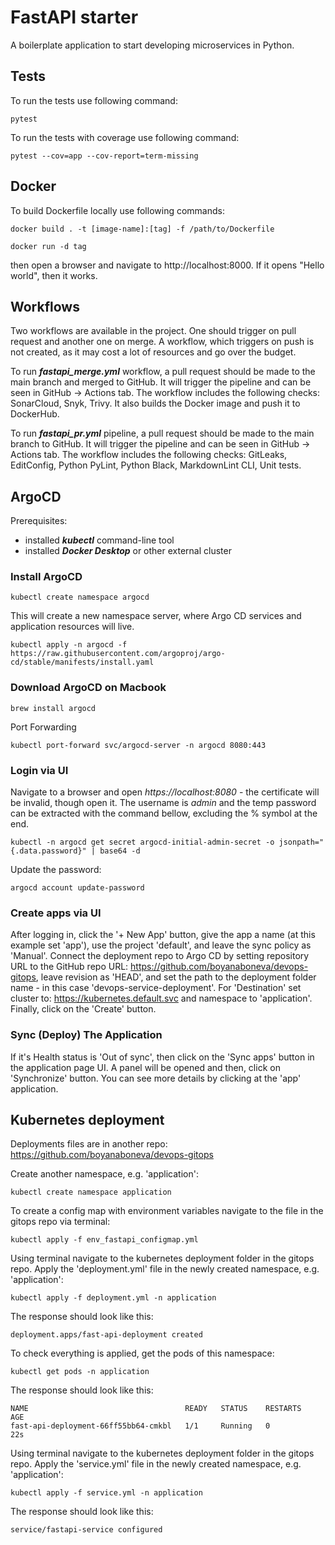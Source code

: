 # FastAPI starter

A boilerplate application to start developing microservices in Python.

## Tests

To run the tests use following command:
```shell
pytest
```

To run the tests with coverage use following command:
```shell
pytest --cov=app --cov-report=term-missing
```

## Docker

To build Dockerfile locally use following commands:
```shell
docker build . -t [image-name]:[tag] -f /path/to/Dockerfile
```
```shell
docker run -d tag
```
then open a browser and navigate to http://localhost:8000. If it opens "Hello world", then it works.

## Workflows

Two workflows are available in the project. One should trigger on pull request and another one on merge. A workflow, 
which triggers on push is not created, as it may cost a lot of resources and go over the budget.

To run ***fastapi_merge.yml*** workflow, a pull request should be made to the main branch and merged to GitHub. 
It will trigger the pipeline and can be seen in GitHub -> Actions tab. The workflow includes the following checks:
SonarCloud, Snyk, Trivy. It also builds the Docker image and push it to DockerHub.

To run ***fastapi_pr.yml*** pipeline, a pull request should be made to the main branch to GitHub. 
It will trigger the pipeline and can be seen in GitHub -> Actions tab. The workflow includes the following checks:
GitLeaks, EditConfig, Python PyLint, Python Black, MarkdownLint CLI, Unit tests.

## ArgoCD

Prerequisites: 
- installed ***kubectl*** command-line tool
- installed ***Docker Desktop*** or other external cluster 

### Install ArgoCD

```shell
kubectl create namespace argocd
```

This will create a new namespace server, where Argo CD services and application resources will live.
```shell
kubectl apply -n argocd -f https://raw.githubusercontent.com/argoproj/argo-cd/stable/manifests/install.yaml
```

### Download ArgoCD on Macbook

```shell
brew install argocd
```
Port Forwarding
```shell
kubectl port-forward svc/argocd-server -n argocd 8080:443
```

### Login via UI

Navigate to a browser and open *https://localhost:8080* - the certificate will be invalid, though open it. 
The username is *admin* and the temp password can be extracted with the command bellow, excluding the % symbol at the end.
```shell
kubectl -n argocd get secret argocd-initial-admin-secret -o jsonpath="{.data.password}" | base64 -d
```
Update the password:
```shell
argocd account update-password
```

### Create apps via UI

After logging in, click the '+ New App' button, give the app a name (at this example set 'app'), use the project 'default', 
and leave the sync policy as 'Manual'.
Connect the deployment repo to Argo CD by setting repository URL to the GitHub repo URL: 
https://github.com/boyanaboneva/devops-gitops, 
leave revision as 'HEAD', and set the path to the deployment folder name - in this case 'devops-service-deployment'.
For 'Destination' set cluster to:
https://kubernetes.default.svc 
and namespace to 'application'. Finally, click on the 'Create' button.

### Sync (Deploy) The Application

If it's Health status is 'Out of sync', then click on the 'Sync apps' button in the application page UI. A panel will be
opened and then, click on 'Synchronize' button.
You can see more details by clicking at the 'app' application.

## Kubernetes deployment

Deployments files are in another repo: https://github.com/boyanaboneva/devops-gitops

Create another namespace, e.g. 'application':
```shell
kubectl create namespace application
```

To create a config map with environment variables navigate to the file in the gitops repo via terminal:
```shell
kubectl apply -f env_fastapi_configmap.yml
```

Using terminal navigate to the kubernetes deployment folder in the gitops repo. Apply the 'deployment.yml' file in the
newly created namespace, e.g. 'application':
```shell
kubectl apply -f deployment.yml -n application
```
The response should look like this:
```shell
deployment.apps/fast-api-deployment created
```

To check everything is applied, get the pods of this namespace:
```shell
kubectl get pods -n application
```
The response should look like this:
```shell
NAME                                   READY   STATUS    RESTARTS   AGE
fast-api-deployment-66ff55bb64-cmkbl   1/1     Running   0          22s
```

Using terminal navigate to the kubernetes deployment folder in the gitops repo. Apply the 'service.yml' file in the
newly created namespace, e.g. 'application':
```shell
kubectl apply -f service.yml -n application
```
The response should look like this:
```shell
service/fastapi-service configured
```
